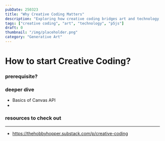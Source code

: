 ```yaml
---
pubDate: 250323
title: "Why Creative Coding Matters"
description: "Exploring how creative coding bridges art and technology, fostering innovation and new forms of digital expression."
tags: ["creative coding", "art", "technology", "p5js"]
draft: 0
thumbnail: "/img/placeholder.png"
category: "Generative Art"
---
```


# How to start Creative Coding?

### prerequisite?

### deeper dive
- Basics of Canvas API
- 

### resources to check out

---

- https://thehobbyhopper.substack.com/p/creative-coding